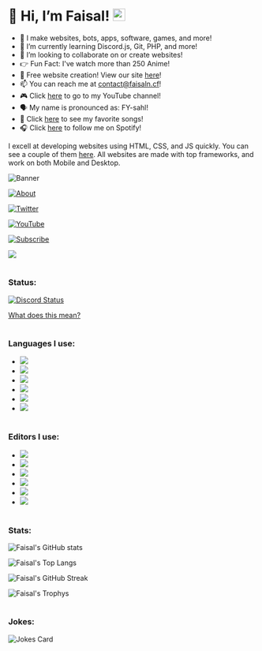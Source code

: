 # 👋 Hi, I’m Faisal! <a href="#"><img src="https://faisaln.cf/favicon.ico" height="25px" /></a>
- 👀 I make websites, bots, apps, software, games, and more!
- 🌱 I’m currently learning Discord.js, Git, PHP, and more!
- 💞️ I’m looking to collaborate on or create websites!
- 👉 Fun Fact: I've watch more than 250 Anime!
- 📣 Free website creation! View our site [here](https://dangoweb.ga/)!
- 📫 You can reach me at [contact@faisaln.cf](mailto:contact@faisaln.cf)!
- 🎮 Click <a href="https://gaming.faisaln.cf">here</a> to go to my YouTube channel!
- 🗣 My name is pronounced as: FY-sahl!
- 🎵 Click <a href="https://faisaln.cf/music">here</a> to see my favorite songs!
- 🎧 Click <a href="https://open.spotify.com/follow/1/callback?code=AQCLdAhbC_s1RAwVp8h8QfWj2PWwYBtmstQqPaFCeL8PyO66ES-uEb17me-4R04I9iiWFgf-XMMpS5jD8mxGPnW8znr3MvFePYMT0LYc8mdksHHsUQsMHop9rv3k2NfunyZgXmZSWyFEZ68djU5u_LnCmvi-TP59dBmDmLgpUGQWr78WHg27hybA8Yhmp0zmt0T1wN9CZqk3vExv0XJV0Ab_OLpYVixtttbnlsPqHnn30jir&state=BRZcGCCNsy">here</a> to follow me on Spotify!

I excell at developing websites using HTML, CSS, and JS quickly. You can see a couple of them [here](https://faisaln.cf/sites). All websites are made with top frameworks, and work on both Mobile and Desktop.

![Banner](https://faisaln.cf/banner.png)

<a href="https://faisaln.cf">![About](https://faisaln.cf/AboutPanel.png)</a>

<a href="https://twitter.com/OGFaisalN">![Twitter](https://faisaln.cf/TwitterPanel.png)</a>

<a href="https://gaming.faisaln.cf/">![YouTube](https://faisaln.cf/YouTubePanel.png)</a>

<a href="https://www.buymeacoffee.com/faisaln">![Subscribe](https://faisaln.cf/SubscribePanel.png)</a>

<a href="https://www.buymeacoffee.com/faisaln"><img src="https://img.buymeacoffee.com/button-api/?text=Buy me a pizza&emoji=🍕&slug=faisaln&button_colour=5a2eca&font_colour=ffffff&font_family=Poppins&outline_colour=000000&coffee_colour=FFDD00"></img></a>


# <h3>Status:</h3>
<a href="https://discord.gg/5djHSwTfSX">![Discord Status](https://discord.c99.nl/widget/theme-4/905990944858451988.png)</a>
<div align="left"><a href="https://faisaln.cf/posts/status">What does this mean?</a></div>

# <h3>Languages I use:</h3>
- <a href="#"><img src="https://img.shields.io/badge/JavaScript-F7DF1E?style=for-the-badge&logo=javascript&logoColor=black"/></a>
- <a href="#"><img src="https://img.shields.io/badge/Node.js-43853D?style=for-the-badge&logo=node.js&logoColor=white"/></a>
- <a href="#"><img src="https://img.shields.io/badge/Next.js-212121?style=for-the-badge&logo=next.js&logoColor=white"/></a>
- <a href="#"><img src="https://img.shields.io/badge/Python-14354C?style=for-the-badge&logo=python&logoColor=white"/></a>
- <a href="#"><img src="https://img.shields.io/badge/HTML5-E34F26?style=for-the-badge&logo=html5&logoColor=white"/></a>
- <a href="#"><img src="https://img.shields.io/badge/CSS3-1572B6?style=for-the-badge&logo=css3&logoColor=white"/></a>

# <h3>Editors I use:</h3>
- <a href="#"><img src="https://img.shields.io/badge/Github_Desktop-3d3d3d?style=for-the-badge&logo=github&logoColor=white"/></a>
- <a href="#"><img src="https://img.shields.io/badge/Visual_Studio-5d2b90?style=for-the-badge&logo=visual%20studio&logoColor=white"/></a>
- <a href="#"><img src="https://img.shields.io/badge/Adobe%20XD-FF61F6?style=for-the-badge&logo=Adobe%20XD&logoColor=white"/></a>
- <a href="#"><img src="https://img.shields.io/badge/Framer-212121?style=for-the-badge&logo=framer&logoColor=white"/></a>
- <a href="#"><img src="https://img.shields.io/badge/Replit-0388fc?style=for-the-badge&logo=replit&logoColor=white"/></a>
- <a href="#"><img src="https://img.shields.io/badge/Figma-7cff54?style=for-the-badge&logo=figma&logoColor=black"/></a>

# <h3>Stats:</h3>
![Faisal's GitHub stats](https://github-readme-stats.vercel.app/api?username=OGFaisalN&show_icons=true&hide_border=true&icon_color=ffffff&bg_color=30,5a2eca,33ccff&title_color=fff&text_color=fff)

![Faisal's Top Langs](https://github-readme-stats.vercel.app/api/top-langs/?username=OGFaisalN&text_size=1000px&card_width=495px&hide_border=true&langs_count=10&custom_title=Familiar%20Languages&bg_color=30,5a2eca,33ccff&title_color=fff&text_color=fff)
<!--[Faisal's wakatime stats](https://github-readme-stats.vercel.app/api/wakatime?username=OGFaisalN                              &hide_border=true&custom_title=Coding%20Activity&icon_color=ffffff&bg_color=30,e4473c,ff0000&title_color=fff&text_color=fff)-->

![Faisal's GitHub Streak](https://github-readme-streak-stats.herokuapp.com?user=OGFaisalN&theme=flag-india&hide_border=true&date_format=M%20j%5B%2C%20Y%5D&background=5A2ECA&stroke=FFFFFF&ring=FFFFFF&currStreakNum=FFFFFF&sideNums=FFFFFF&fire=FFFFFF&sideLabels=FFFFFF&dates=FFFFFF&currStreakLabel=FFFFFF)

![Faisal's Trophys](https://github-profile-trophy.vercel.app/?username=OGFaisalN&no-bg=true&column=7&no-frame=true&margin-w=15&margin-h=15)

# <h3>Jokes:</h3>
![Jokes Card](https://readme-jokes.vercel.app/api)

